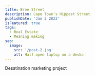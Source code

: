 ```yaml
---
title: Bree Street
description: Cape Town's Hippest Street
publishDate: 'Jan 2 2022'
isFeatured: true
tags:
  - Real Estate
  - Meaning making
seo:
  image:
    src: '/post-2.jpg'
    alt: Half open laptop on a deska
---
```


Desatination marketing project